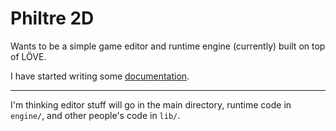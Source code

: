 Philtre 2D
==========

Wants to be a simple game editor and runtime engine (currently)
built on top of LÖVE.

I have started writing some [documentation](doc/index.md).

-----

I'm thinking editor stuff will go in the main directory, runtime
code in `engine/`, and other people's code in `lib/`.
